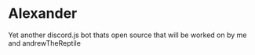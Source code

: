 # Alexander
Yet another discord.js bot thats open source that will be worked on by me and andrewTheReptile 

